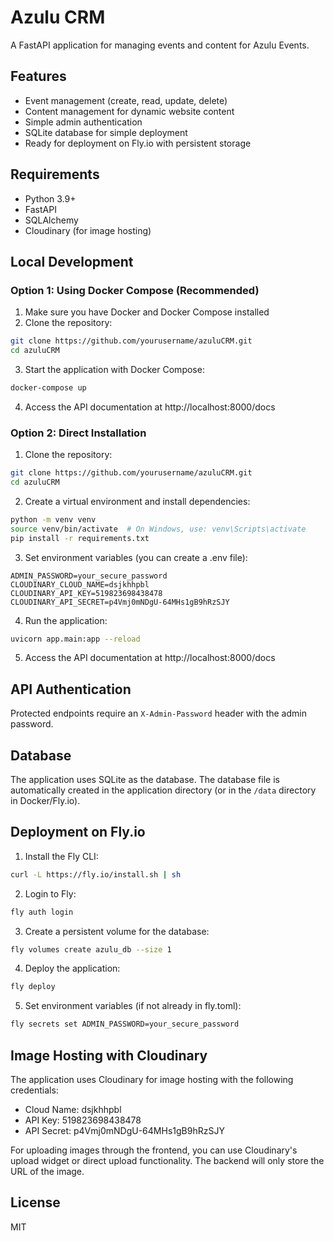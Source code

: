 # Azulu CRM

A FastAPI application for managing events and content for Azulu Events.

## Features

- Event management (create, read, update, delete)
- Content management for dynamic website content
- Simple admin authentication
- SQLite database for simple deployment
- Ready for deployment on Fly.io with persistent storage

## Requirements

- Python 3.9+
- FastAPI
- SQLAlchemy
- Cloudinary (for image hosting)

## Local Development

### Option 1: Using Docker Compose (Recommended)

1. Make sure you have Docker and Docker Compose installed
2. Clone the repository:
```bash
git clone https://github.com/yourusername/azuluCRM.git
cd azuluCRM
```

3. Start the application with Docker Compose:
```bash
docker-compose up
```

4. Access the API documentation at http://localhost:8000/docs

### Option 2: Direct Installation

1. Clone the repository:
```bash
git clone https://github.com/yourusername/azuluCRM.git
cd azuluCRM
```

2. Create a virtual environment and install dependencies:
```bash
python -m venv venv
source venv/bin/activate  # On Windows, use: venv\Scripts\activate
pip install -r requirements.txt
```

3. Set environment variables (you can create a .env file):
```
ADMIN_PASSWORD=your_secure_password
CLOUDINARY_CLOUD_NAME=dsjkhhpbl
CLOUDINARY_API_KEY=519823698438478
CLOUDINARY_API_SECRET=p4Vmj0mNDgU-64MHs1gB9hRzSJY
```

4. Run the application:
```bash
uvicorn app.main:app --reload
```

5. Access the API documentation at http://localhost:8000/docs

## API Authentication

Protected endpoints require an `X-Admin-Password` header with the admin password.

## Database

The application uses SQLite as the database. The database file is automatically created in the application directory (or in the `/data` directory in Docker/Fly.io).

## Deployment on Fly.io

1. Install the Fly CLI:
```bash
curl -L https://fly.io/install.sh | sh
```

2. Login to Fly:
```bash
fly auth login
```

3. Create a persistent volume for the database:
```bash
fly volumes create azulu_db --size 1
```

4. Deploy the application:
```bash
fly deploy
```

5. Set environment variables (if not already in fly.toml):
```bash
fly secrets set ADMIN_PASSWORD=your_secure_password
```

## Image Hosting with Cloudinary

The application uses Cloudinary for image hosting with the following credentials:
- Cloud Name: dsjkhhpbl
- API Key: 519823698438478
- API Secret: p4Vmj0mNDgU-64MHs1gB9hRzSJY

For uploading images through the frontend, you can use Cloudinary's upload widget or direct upload functionality. The backend will only store the URL of the image.

## License

MIT 